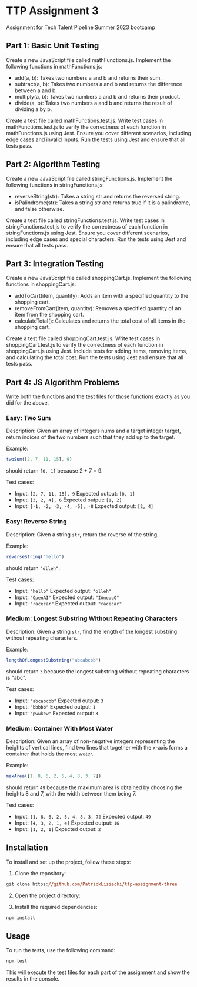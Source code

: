 # TTP Assignment 3

Assignment for Tech Talent Pipeline Summer 2023 bootcamp

## Part 1: Basic Unit Testing

Create a new JavaScript file called mathFunctions.js. Implement the following functions in mathFunctions.js:
- add(a, b): Takes two numbers a and b and returns their sum.
- subtract(a, b): Takes two numbers a and b and returns the difference between a and b.
- multiply(a, b): Takes two numbers a and b and returns their product.
- divide(a, b): Takes two numbers a and b and returns the result of dividing a by b.

Create a test file called mathFunctions.test.js. Write test cases in mathFunctions.test.js to verify the correctness of each function in mathFunctions.js using Jest. Ensure you cover different scenarios, including edge cases and invalid inputs. Run the tests using Jest and ensure that all tests pass.

## Part 2: Algorithm Testing

Create a new JavaScript file called stringFunctions.js. Implement the following functions in stringFunctions.js:
- reverseString(str): Takes a string str and returns the reversed string.
- isPalindrome(str): Takes a string str and returns true if it is a palindrome, and false otherwise.

Create a test file called stringFunctions.test.js. Write test cases in stringFunctions.test.js to verify the correctness of each function in stringFunctions.js using Jest. Ensure you cover different scenarios, including edge cases and special characters. Run the tests using Jest and ensure that all tests pass.

## Part 3: Integration Testing

Create a new JavaScript file called shoppingCart.js. Implement the following functions in shoppingCart.js:
- addToCart(item, quantity): Adds an item with a specified quantity to the shopping cart.
- removeFromCart(item, quantity): Removes a specified quantity of an item from the shopping cart.
- calculateTotal(): Calculates and returns the total cost of all items in the shopping cart.

Create a test file called shoppingCart.test.js. Write test cases in shoppingCart.test.js to verify the correctness of each function in shoppingCart.js using Jest. Include tests for adding items, removing items, and calculating the total cost. Run the tests using Jest and ensure that all tests pass.

## Part 4: JS Algorithm Problems

Write both the functions and the test files for those functions exactly as you did for the above.

### Easy: Two Sum

Description: Given an array of integers nums and a target integer target, return indices of the two numbers such that they add up to the target.

Example: 
```javascript
twoSum([2, 7, 11, 15], 9)
```
should return `[0, 1]` because 2 + 7 = 9.

Test cases:
- Input: `[2, 7, 11, 15], 9`
  Expected output: `[0, 1]`
- Input: `[3, 2, 4], 6`
  Expected output: `[1, 2]`
- Input: `[-1, -2, -3, -4, -5], -8`
  Expected output: `[2, 4]`

### Easy: Reverse String

Description: Given a string `str`, return the reverse of the string.

Example: 
```javascript
reverseString("hello")
```
should return `"olleh"`.

Test cases:
- Input: `"hello"`
  Expected output: `"olleh"`
- Input: `"OpenAI"`
  Expected output: `"IAneuqO"`
- Input: `"racecar"`
  Expected output: `"racecar"`

### Medium: Longest Substring Without Repeating Characters

Description: Given a string `str`, find the length of the longest substring without repeating characters.

Example: 
```javascript
lengthOfLongestSubstring("abcabcbb")
```
should return `3` because the longest substring without repeating characters is "abc".

Test cases:
- Input: `"abcabcbb"`
  Expected output: `3`
- Input: `"bbbbb"`
  Expected output: `1`
- Input: `"pwwkew"`
  Expected output: `3`

### Medium: Container With Most Water

Description: Given an array of non-negative integers representing the heights of vertical lines, find two lines that together with the x-axis forms a container that holds the most water.

Example: 
```javascript
maxArea([1, 8, 6, 2, 5, 4, 8, 3, 7])
```
should return `49` because the maximum area is obtained by choosing the heights 8 and 7, with the width between them being 7.

Test cases:
- Input: `[1, 8, 6, 2, 5, 4, 8, 3, 7]`
  Expected output: `49`
- Input: `[4, 3, 2, 1, 4]`
  Expected output: `16`
- Input: `[1, 2, 1]`
  Expected output: `2`

## Installation

To install and set up the project, follow these steps:

1. Clone the repository:

```ps
git clone https://github.com/PatrickLisiecki/ttp-assignment-three
```

2. Open the project directory:

3. Install the required dependencies:

```ps
npm install
```

## Usage

To run the tests, use the following command:

```ps
npm test
```

This will execute the test files for each part of the assignment and show the results in the console.
